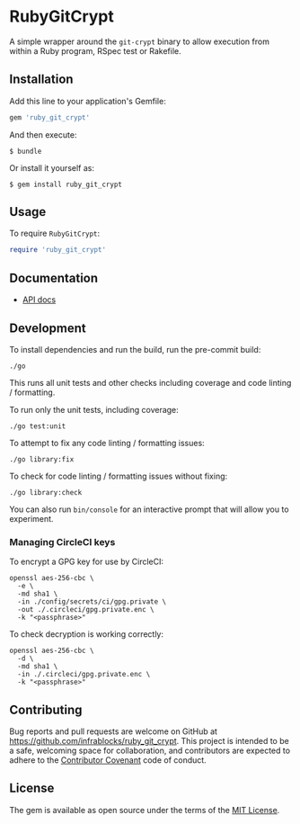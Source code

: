 # RubyGitCrypt

A simple wrapper around the `git-crypt` binary to allow execution from within
a Ruby program, RSpec test or Rakefile.

## Installation

Add this line to your application's Gemfile:

```ruby
gem 'ruby_git_crypt'
```

And then execute:

    $ bundle

Or install it yourself as:

    $ gem install ruby_git_crypt

## Usage

To require `RubyGitCrypt`:

```ruby
require 'ruby_git_crypt'
```

## Documentation

* [API docs](https://infrablocks.github.io/ruby_git_crypt/index.html)

## Development

To install dependencies and run the build, run the pre-commit build:

```shell
./go
```

This runs all unit tests and other checks including coverage and code linting /
formatting.

To run only the unit tests, including coverage:

```shell
./go test:unit
```

To attempt to fix any code linting / formatting issues:

```shell
./go library:fix
```

To check for code linting / formatting issues without fixing:

```shell
./go library:check
```

You can also run `bin/console` for an interactive prompt that will allow you to
experiment.

### Managing CircleCI keys

To encrypt a GPG key for use by CircleCI:

```shell
openssl aes-256-cbc \
  -e \
  -md sha1 \
  -in ./config/secrets/ci/gpg.private \
  -out ./.circleci/gpg.private.enc \
  -k "<passphrase>"
```

To check decryption is working correctly:

```shell
openssl aes-256-cbc \
  -d \
  -md sha1 \
  -in ./.circleci/gpg.private.enc \
  -k "<passphrase>"
```

## Contributing

Bug reports and pull requests are welcome on GitHub at
https://github.com/infrablocks/ruby_git_crypt. This project is intended to be a
safe, welcoming space for collaboration, and contributors are expected to adhere
to the [Contributor Covenant](http://contributor-covenant.org) code of conduct.

## License

The gem is available as open source under the terms of the
[MIT License](http://opensource.org/licenses/MIT).
